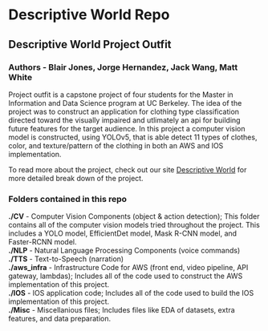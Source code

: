 # Descriptive World Repo
## Descriptive World Project Outfit

### Authors - Blair Jones, Jorge Hernandez, Jack Wang, Matt White

Project outfit is a capstone project of four students for the Master in Information and Data Science program at UC Berkeley. The idea of the project was to construct an application for clothing type classification directed toward the visually impaired and utlimately an api for building future features for the target audience. In this project a computer vision model is constructed, using YOLOv5, that is able detect 11 types of clothes, color, and texture/pattern of the clothing in both an AWS and IOS implementation.

To read more about the project, check out our site [Descriptive World](https://www.descriptiveworld.com/project-outfits/) for more detailed break down of the project.


### Folders contained in this repo

 **./CV** - Computer Vision Components (object & action detection); This folder contains all of the computer vision models tried throughout the project. This includes a YOLO model, EfficientDet model, Mask R-CNN model, and Faster-RCNN model.<br>
 **./NLP** - Natural Language Processing Components (voice commands)<br>
 **./TTS** - Text-to-Speech (narration)<br>
 **./aws_infra** - Infrastructure Code for AWS (front end, video pipeline, API gateway, lambdas); Includes all of the code used to construct the AWS implementation of this project.<br>
 **./IOS** - IOS application code; Includes all of the code used to build the IOS implementation of this project.<br>
 **./Misc** - Miscellanious files; Includes files like EDA of datasets, extra features, and data preparation.


